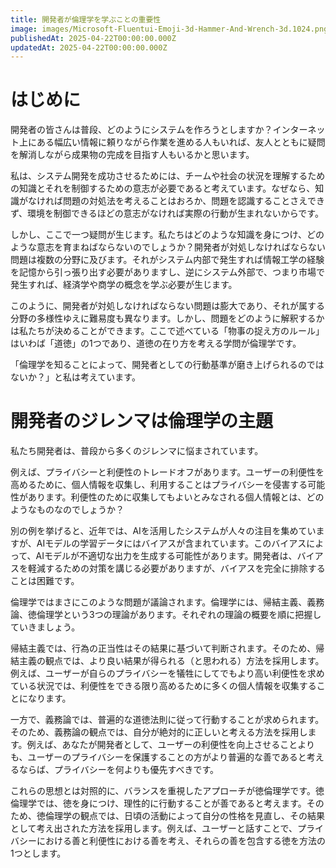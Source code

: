 ```yaml
---
title: 開発者が倫理学を学ぶことの重要性
image: images/Microsoft-Fluentui-Emoji-3d-Hammer-And-Wrench-3d.1024.png
publishedAt: 2025-04-22T00:00:00.000Z
updatedAt: 2025-04-22T00:00:00.000Z
---
```


<h1 id="h8d027c8ed3">はじめに</h1><p>開発者の皆さんは普段、どのようにシステムを作ろうとしますか？インターネット上にある幅広い情報に頼りながら作業を進める人もいれば、友人とともに疑問を解消しながら成果物の完成を目指す人もいるかと思います。</p><p>私は、システム開発を成功させるためには、チームや社会の状況を理解するための知識とそれを制御するための意志が必要であると考えています。なぜなら、知識がなければ問題の対処法を考えることはおろか、問題を認識することさえできず、環境を制御できるほどの意志がなければ実際の行動が生まれないからです。</p><p>しかし、ここで一つ疑問が生じます。私たちはどのような知識を身につけ、どのような意志を育まねばならないのでしょうか？開発者が対処しなければならない問題は複数の分野に及びます。それがシステム内部で発生すれば情報工学の経験を記憶から引っ張り出す必要がありますし、逆にシステム外部で、つまり市場で発生すれば、経済学や商学の概念を学ぶ必要が生じます。</p><p>このように、開発者が対処しなければならない問題は膨大であり、それが属する分野の多様性ゆえに難易度も異なります。しかし、問題をどのように解釈するかは私たちが決めることができます。ここで述べている「物事の捉え方のルール」はいわば「道徳」の1つであり、道徳の在り方を考える学問が倫理学です。</p><p>「倫理学を知ることによって、開発者としての行動基準が磨き上げられるのではないか？」と私は考えています。</p><h1 id="hbf174abc11">開発者のジレンマは倫理学の主題</h1><p>私たち開発者は、普段から多くのジレンマに悩まされています。</p><p>例えば、プライバシーと利便性のトレードオフがあります。ユーザーの利便性を高めるために、個人情報を収集し、利用することはプライバシーを侵害する可能性があります。利便性のために収集してもよいとみなされる個人情報とは、どのようなものなのでしょうか？</p><p>別の例を挙げると、近年では、AIを活用したシステムが人々の注目を集めていますが、AIモデルの学習データにはバイアスが含まれています。このバイアスによって、AIモデルが不適切な出力を生成する可能性があります。開発者は、バイアスを軽減するための対策を講じる必要がありますが、バイアスを完全に排除することは困難です。</p><p>倫理学ではまさにこのような問題が議論されます。倫理学には、帰結主義、義務論、徳倫理学という3つの理論があります。それぞれの理論の概要を順に把握していきましょう。</p><p>帰結主義では、行為の正当性はその結果に基づいて判断されます。そのため、帰結主義の観点では、より良い結果が得られる（と思われる）方法を採用します。例えば、ユーザーが自らのプライバシーを犠牲にしてでもより高い利便性を求めている状況では、利便性をできる限り高めるために多くの個人情報を収集することになります。</p><p>一方で、義務論では、普遍的な道徳法則に従って行動することが求められます。そのため、義務論の観点では、自分が絶対的に正しいと考える方法を採用します。例えば、あなたが開発者として、ユーザーの利便性を向上させることよりも、ユーザーのプライバシーを保護することの方がより普遍的な善であると考えるならば、プライバシーを何よりも優先すべきです。</p><p>これらの思想とは対照的に、バランスを重視したアプローチが徳倫理学です。徳倫理学では、徳を身につけ、理性的に行動することが善であると考えます。そのため、徳倫理学の観点では、日頃の活動によって自分の性格を見直し、その結果として考え出された方法を採用します。例えば、ユーザーと話すことで、プライバシーにおける善と利便性における善を考え、それらの善を包含する徳を方法の1つとします。</p><p></p>
